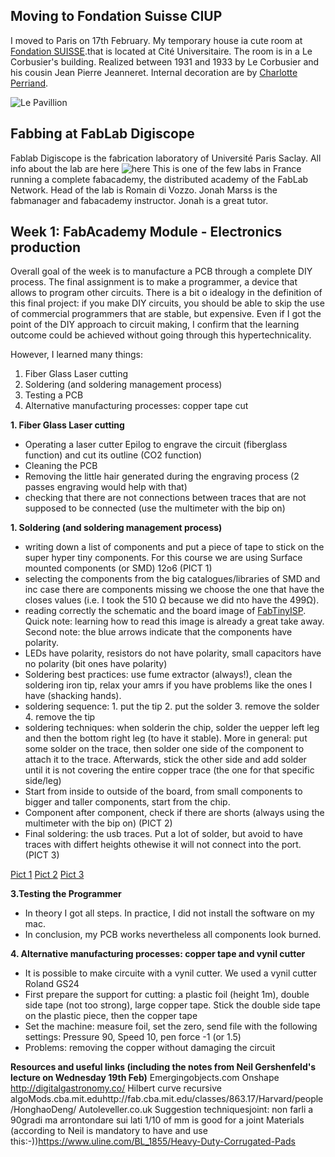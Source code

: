 ## Moving to Fondation Suisse CIUP

I moved to Paris on 17th February. My temporary house ia cute room at [Fondation SUISSE](http://www.fondationsuisse.fr/).that is located at Cité Universitaire.
The room is in a Le Corbusier's building. Realized between 1931 and 1933 by Le Corbusier and his cousin Jean Pierre Jeanneret. Internal decoration are by [Charlotte Perriand](https://en.wikipedia.org/wiki/Charlotte_Perriand).

![Le Pavillion](http://www.fondationsuisse.fr/wp-content/uploads/2016/02/FS_Historique_Exterieur.jpg)

## Fabbing at FabLab Digiscope
Fablab Digiscope is the fabrication laboratory of Université Paris Saclay. All info about the lab are here
![here](https://fablabdigiscope.gitlab.io/)
This is one of the few labs in France running a complete fabacademy, the distributed academy of the FabLab Network.
Head of the lab is Romain di Vozzo. Jonah Marss is the fabmanager and fabacademy instructor. Jonah is a great tutor. 

## Week 1: FabAcademy Module - Electronics production 

Overall goal of the week is to manufacture a PCB through a complete DIY process. The final assignment is to make a programmer, a device that allows to program other circuits. There is a bit o idealogy in the definition of this final project: if you make DIY circuits, you should be able to skip the use of commercial programmers that are stable, but expensive.
Even if I got the point of the DIY approach to circuit making, I confirm that the learning outcome could be achieved without going through this hypertechnicality.

However, I learned many things:
1. Fiber Glass Laser cutting
2. Soldering (and soldering management process)
3. Testing a PCB
4. Alternative manufacturing processes: copper tape cut

**1. Fiber Glass Laser cutting**
- Operating a laser cutter Epilog to engrave the circuit (fiberglass function) and cut its outline (CO2 function)
- Cleaning the PCB
- Removing the little hair generated during the engraving process (2 passes engraving would help with that)
- checking that there are not connections between traces that are not supposed to be connected (use the multimeter with the bip on)

**1. Soldering (and soldering management process)**
- writing down a list of components and put a piece of tape to stick on the super hyper tiny components. For this course we are using Surface mounted components (or SMD) 12o6 (PICT 1)
- selecting the components from the big catalogues/libraries of SMD and inc case there are components missing we choose the one that have the closes values (i.e. I took the 510 Ω because we did nto have the 499Ω).
- reading correctly the schematic and the board image of [FabTinyISP](http://fab.cba.mit.edu/classes/863.16/doc/projects/ftsmin/index.html). Quick note: learning how to read this image is already a great take away. Second note: the blue arrows indicate that the components have polarity. 
- LEDs have polarity, resistors do not have polarity, small capacitors have no polarity (bit ones have polarity)
- Soldering best practices: use fume extractor (always!), clean the soldering iron tip, relax your amrs if you have problems like the ones I have (shacking hands).
- soldering sequence: 1. put the tip 2. put the solder 3. remove the solder 4. remove the tip
- soldering techniques: when solderin the chip, solder the uepper left leg and then the bottom right leg (to have it stable). More in general: put some solder on the trace, then solder one side of the component to attach it to the trace. Afterwards, stick the other side and add solder until it is not covering the entire copper trace (the one for that specific side/leg)
- Start from inside to outside of the board, from small components to bigger and taller components, start from the chip.  
- Component after component, check if there are shorts (always using the multimeter with the bip on) (PICT 2)
- Final soldering: the usb traces. Put a lot of solder, but avoid to have traces with differt heights othewise it will not connect into the port. (PICT 3)

[Pict 1](https://drive.switch.ch/index.php/s/vAfRGCf0qe5Q96C)
[Pict 2](https://drive.switch.ch/index.php/s/9pT83aq1AhgUk8H)
[Pict 3](ImgGit/IMG_1151.JPG)


**3.Testing the Programmer**
- In theory I got all steps. In practice, I did not install the software on my mac.
- In conclusion, my PCB works nevertheless all components look burned.

**4. Alternative manufacturing processes: copper tape and vynil cutter**
- It is possible to make circuite with a vynil cutter. We used a vynil cutter Roland GS24
- First prepare the support for cutting: a plastic foil (height 1m), double side tape (not too strong), large copper tape. Stick the double side tape on the plastic piece, then the copper tape
- Set the machine: measure foil, set the zero, send file with the following settings: Pressure 90, Speed 10, pen force -1 (or 1.5)
- Problems: removing the copper without damaging the circuit

**Resources and useful links (including the notes from Neil Gershenfeld's lecture on Wednesday 19th Feb)**
Emergingobjects.com
Onshape
http://digitalgastronomy.co/
Hilbert curve recursive 
algoMods.cba.mit.eduhttp://fab.cba.mit.edu/classes/863.17/Harvard/people/HonghaoDeng/
Autoleveller.co.uk
Suggestion techniquesjoint: non farli a 90gradi ma arrontondare sui lati
1/10 of mm is good for a joint
Materials (according to Neil is mandatory to have and use this:-))https://www.uline.com/BL_1855/Heavy-Duty-Corrugated-Pads






